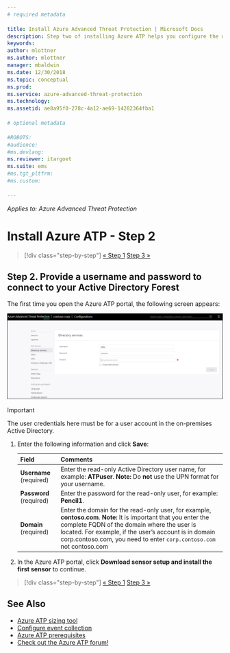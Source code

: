 ```yaml
---
# required metadata

title: Install Azure Advanced Threat Protection | Microsoft Docs
description: Step two of installing Azure ATP helps you configure the domain connectivity settings on your Azure ATP cloud service
keywords:
author: mlottner
ms.author: mlottner
manager: mbaldwin
ms.date: 12/30/2018
ms.topic: conceptual
ms.prod:
ms.service: azure-advanced-threat-protection
ms.technology:
ms.assetid: ae8a95f0-278c-4a12-ae69-14282364fba1

# optional metadata

#ROBOTS:
#audience:
#ms.devlang:
ms.reviewer: itargoet
ms.suite: ems
#ms.tgt_pltfrm:
#ms.custom:

---
```


*Applies to: Azure Advanced Threat Protection*



# Install Azure ATP - Step 2

> [!div class="step-by-step"]
> [« Step 1](install-atp-step1.md)
> [Step 3 »](install-atp-step3.md)

## Step 2. Provide a username and password to connect to your Active Directory Forest

The first time you open the Azure ATP portal, the following screen appears:

![Azure ATP welcome stage 1](media/directory-services.png)

> [!IMPORTANT]
> The user credentials here must be for a user account in the on-premises Active Directory. 


1.  Enter the following information and click **Save**:

    |Field|Comments|
    |---------|------------|
    |**Username** (required)|Enter the read-only Active Directory user name, for example: **ATPuser**. **Note:** Do **not** use the UPN format for your username.|
    |**Password** (required)|Enter the password for the read-only user, for example: **Pencil1**.|
    |**Domain** (required)|Enter the domain for the read-only user, for example, **contoso.com**. **Note:** It is important that you enter the complete FQDN of the domain where the user is located. For example, if the user’s account is in domain corp.contoso.com, you need to enter `corp.contoso.com` not contoso.com|

3. In the Azure ATP portal, click **Download sensor setup and install the first sensor** to continue.


> [!div class="step-by-step"]
> [« Step 1](install-atp-step1.md)
> [Step 3 »](install-atp-step3.md)


## See Also
- [Azure ATP sizing tool](http://aka.ms/aatpsizingtool)
- [Configure event collection](configure-event-collection.md)
- [Azure ATP prerequisites](atp-prerequisites.md)
- [Check out the Azure ATP forum!](https://aka.ms/azureatpcommunity)